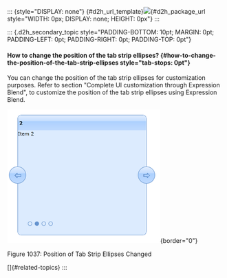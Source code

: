 ::: {style="DISPLAY: none"}
[](ms-xhelp:///?Id=d2h_url_template){#d2h_url_template}![](!package_url!){#d2h_package_url style="WIDTH: 0px; DISPLAY: none; HEIGHT: 0px"}
:::

::: {.d2h_secondary_topic style="PADDING-BOTTOM: 10pt; MARGIN: 0pt; PADDING-LEFT: 0pt; PADDING-RIGHT: 0pt; PADDING-TOP: 0pt"}
#### How to change the position of the tab strip ellipses? {#how-to-change-the-position-of-the-tab-strip-ellipses style="tab-stops: 0pt"}

You can change the position of the tab strip ellipses for customization purposes. Refer to section "Complete UI customization through Expression Blend", to customize the position of the tab strip ellipses using Expression Blend.

![](ImagesExt/image30_924.png){border="0"}

Figure 1037: Position of Tab Strip Ellipses Changed

[]{#related-topics}
:::
